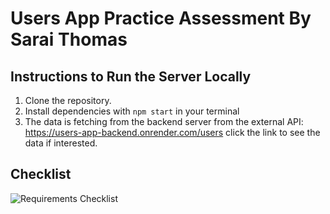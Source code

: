 # Users App Practice Assessment By Sarai Thomas

## <a id="instructions-to-run-server-locally"></a>Instructions to Run the Server Locally
1. Clone the repository.
1. Install dependencies with `npm start` in your terminal
1. The data is fetching from the backend server from the external API: https://users-app-backend.onrender.com/users click the link to see the data if interested.


## Checklist
![Requirements Checklist](https://docs.google.com/spreadsheets/d/1NtWa056CEexUk13gFfLbPnSFYiCVqQOAa87zEc5Kro8/edit#gid=0)
